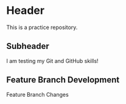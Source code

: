 # Header

This is a practice repository.

## Subheader

I am testing my Git and GitHub skills!

## Feature Branch Development

Feature Branch Changes